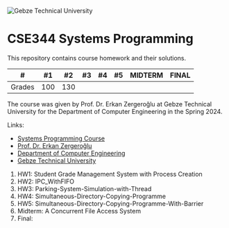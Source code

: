 
![Gebze Technical University](https://abl.gtu.edu.tr/html/mobil/gtu_logo_en_500.png)
# CSE344 Systems Programming

This repository contains course homework and their solutions.

| #      	| #1  	| #2  	| #3 	| #4  	| #5  	| MIDTERM 	| FINAL     |
|--------	|-----	|-----	|----	|-----	|-----	|--------	|--------	|
| Grades 	| 100   |  130	| 		|     	|    	|        	|        	|

The course was given by Prof. Dr. Erkan Zergeroğlu at Gebze Technical University for the Department of Computer Engineering in the Spring 2024.

Links:
* [Systems Programming Course](https://abl.gtu.edu.tr/ects/?dil=en&modul=ders_bilgi_formu&bolum=104&tip=lisans&duzey=ucuncu&dno=BİL%20344)
* [Prof. Dr. Erkan Zergeroğlu](https://www.gtu.edu.tr/tr/personel/98/10414/display.aspx)
* [Department of Computer Engineering](https://www.gtu.edu.tr/kategori/91/3/bilgisayar-muhendisligi.aspx?languageId=2)
* [Gebze Technical University](https://www.gtu.edu.tr/?languageId=2)

1. HW1: Student Grade Management System with Process Creation
2. HW2: IPC_WithFIFO
3. HW3: Parking-System-Simulation-with-Thread
4. HW4: Simultaneous-Directory-Copying-Programme
5. HW5: Simultaneous-Directory-Copying-Programme-With-Barrier
6. Midterm: A Concurrent File Access System
7. Final: 
